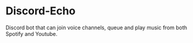 # Discord-Echo
Discord bot that can join voice channels, queue and play music from both Spotify and Youtube.
